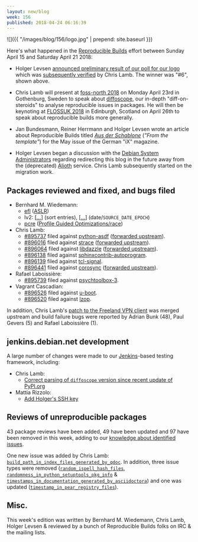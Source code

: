 ```yaml
---
layout: new/blog
week: 156
published: 2018-04-24 06:16:39
---
```


![]({{ "/images/blog/156/logo.jpg" | prepend: site.baseurl }})

Here's what happened in the [Reproducible Builds](https://reproducible-builds.org) effort between Sunday April 15 and Saturday April 21 2018:

* Holger Levsen [announced preliminary result of our poll for our logo](https://lists.reproducible-builds.org/pipermail/rb-general/2018-April/000881.html) which was [subsequently verified](https://lists.reproducible-builds.org/pipermail/rb-general/2018-April/000883.html) by Chris Lamb. The winner was "#6", shown above.

* Chris Lamb will present at [foss-north 2018](http://foss-north.se/2018/) on Monday April 23rd in Gothenburg, Sweden to speak about [diffoscope](https://diffoscope.org), our in-depth "diff-on-steroids" to analyse reproducible issues in packages. He will then be keynoting at [FLOSSUK 2018](https://www.flossuk.org/membership/spring-conference-2018/) in Edinburgh, Scotland on April 26th to speak about reproducible builds more generally.

* Jan Bundesmann, Reiner Herrmann and Holger Levsen wrote an article about Reproducible Builds titled [*Aus der Schablone*](https://www.heise.de/select/ix/2018/5/1524884258999635) (*"From the template"*) for the May issue of the German "iX" magazine.

* Holger Levsen began a discussion with the [Debian System Administrators](https://dsa.debian.org/) regarding redirecting this blog in the future away from the (deprecated) [Alioth](https://wiki.debian.org/Alioth) service. Chris Lamb subsequently started on the migration work.


Packages reviewed and fixed, and bugs filed
-------------------------------------------

* Bernhard M. Wiedemann:
    * [efl](https://build.opensuse.org/request/show/596585) ([ASLR](https://github.com/bmwiedemann/theunreproduciblepackage/tree/master/aslr))
    * lv2: [[...](https://github.com/drobilla/lv2/pull/21)] (sort entries), [[...](https://github.com/drobilla/lv2/pull/22)] (date/`SOURCE_DATE_EPOCH`)
    * [pcre](https://build.opensuse.org/request/show/596586) ([Profile Guided Optimizations/race](https://github.com/bmwiedemann/theunreproduciblepackage/tree/master/pgo))
* Chris Lamb:
    * [#895737](https://bugs.debian.org/895737) filed against [python-asdf](https://tracker.debian.org/pkg/python-asdf) ([forwarded upstream](https://github.com/spacetelescope/asdf/pull/490#issuecomment-381594784)).
    * [#896016](https://bugs.debian.org/896016) filed against [strace](https://tracker.debian.org/pkg/strace) ([forwarded upstream](https://github.com/strace/strace/pull/68)).
    * [#896064](https://bugs.debian.org/896064) filed against [libdazzle](https://tracker.debian.org/pkg/libdazzle) ([forwarded upstream](https://gitlab.gnome.org/GNOME/libdazzle/merge_requests/9)).
    * [#896138](https://bugs.debian.org/896138) filed against [sphinxcontrib-autoprogram](https://tracker.debian.org/pkg/sphinxcontrib-autoprogram).
    * [#896139](https://bugs.debian.org/896139) filed against [tcl-signal](https://tracker.debian.org/pkg/tcl-signal).
    * [#896441](https://bugs.debian.org/896441) filed against [corosync](https://tracker.debian.org/pkg/corosync) ([forwarded upstream](https://github.com/corosync/corosync/pull/345)).
* Rafael Laboissière:
    * [#895739](https://bugs.debian.org/895739) filed against [psychtoolbox-3](https://tracker.debian.org/pkg/psychtoolbox-3).
* Vagrant Cascadian:
    * [#896526](https://bugs.debian.org/896526) filed against [u-boot](https://tracker.debian.org/pkg/u-boot).
    * [#896520](https://bugs.debian.org/896520) filed against [lzop](https://tracker.debian.org/pkg/lzop).

In addition, Chris Lamb's [patch to the Freeland VPN client](https://github.com/freelan-developers/freelan/commit/97b049b1b8045d59505c5ce4c853420bf7272fb0) was merged upstream and build failure bugs were reported by Adrian Bunk (48), Paul Gevers (5) and Rafael Laboissière (1).

jenkins.debian.net development
------------------------------

A large number of changes were made to our [Jenkins](https://jenkins.io/)-based testing framework, including:

- Chris Lamb:
    - [Correct parsing of `diffoscope` version since recent update of PyPI.org](https://salsa.debian.org/qa/jenkins.debian.net/commit/119d2233)
- Mattia Rizzolo:
    - [Add Holger's SSH key](https://anonscm.debian.org/jenkins.debian.net/commit/af47509f)


Reviews of unreproducible packages
----------------------------------

43 package reviews have been added, 49 have been updated and 97 have been removed in this week, adding to our [knowledge about identified issues](https://tests.reproducible-builds.org/debian/index_issues.html).

One new issue was added by Chris Lamb: [`build_path_in_index_files_generated_by_qdoc`](https://salsa.debian.org/reproducible-builds/reproducible-notes/commit/1d7bb487). In addition, three issue types were removed ([`random_ispell_hash_files`](https://salsa.debian.org/reproducible-builds/reproducible-notes/commit/acd721e6), [`randomness_in_python_setuptools_pkg_info`](https://salsa.debian.org/reproducible-builds/reproducible-notes/commit/578eef2d) & [`timestamps_in_documentation_generated_by_asciidoctora`](https://salsa.debian.org/reproducible-builds/reproducible-notes/commit/4405eaaf))
and one was updated ([`timestamp_in_pear_registry_files`](https://salsa.debian.org/reproducible-builds/reproducible-notes/commit/091e4736)).

Misc.
-----

This week's edition was written by Bernhard M. Wiedemann, Chris Lamb, Holger Levsen & reviewed by a bunch of Reproducible Builds folks on IRC & the mailing lists.
